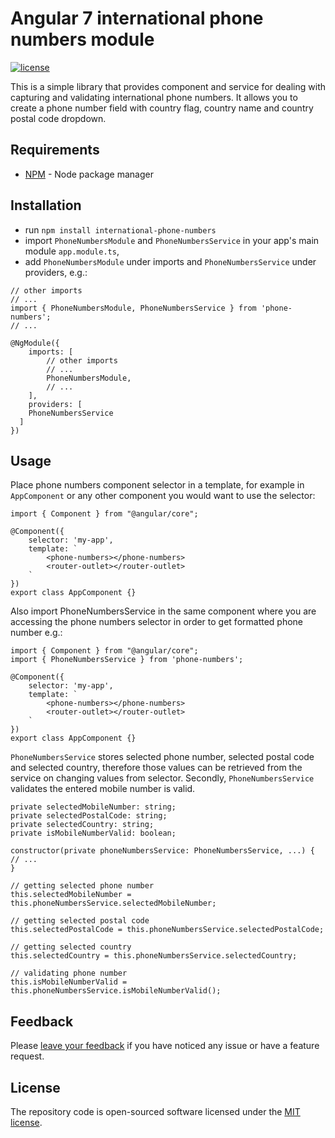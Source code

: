 # Angular 7 international phone numbers module

[![license](https://img.shields.io/github/license/mashape/apistatus.svg?maxAge=2592000)](http://opensource.org/licenses/MIT)

This is a simple library that provides component and service for dealing with capturing and validating international phone numbers. It allows you to create a phone number field with country flag, country name and country postal code dropdown.

## Requirements
- [NPM](https://npmjs.org/) - Node package manager


## Installation

- run `npm install international-phone-numbers`
- import `PhoneNumbersModule` and `PhoneNumbersService` in your app's main module `app.module.ts`,
- add `PhoneNumbersModule` under imports and `PhoneNumbersService` under providers, e.g.:

```
// other imports
// ...
import { PhoneNumbersModule, PhoneNumbersService } from 'phone-numbers';
// ...

@NgModule({
    imports: [
        // other imports
        // ...
        PhoneNumbersModule,
        // ...
    ],
	providers: [
    PhoneNumbersService
  ]
})

```

## Usage

Place phone numbers component selector in a template, for example in `AppComponent` or any other component you would want to use the selector:

```
import { Component } from "@angular/core";

@Component({
    selector: 'my-app',
    template: `
        <phone-numbers></phone-numbers>
        <router-outlet></router-outlet>
    `
})
export class AppComponent {}
```

Also import PhoneNumbersService in the same component where you are accessing the phone numbers selector in order to get formatted phone number e.g.:

```
import { Component } from "@angular/core";
import { PhoneNumbersService } from 'phone-numbers';

@Component({
    selector: 'my-app',
    template: `
        <phone-numbers></phone-numbers>
        <router-outlet></router-outlet>
    `
})
export class AppComponent {}
```

`PhoneNumbersService` stores selected phone number, selected postal code and selected country, therefore those values can be retrieved from the service on changing values from selector.
Secondly, `PhoneNumbersService` validates the entered mobile number is valid.

```
private selectedMobileNumber: string;
private selectedPostalCode: string;
private selectedCountry: string;
private isMobileNumberValid: boolean;

constructor(private phoneNumbersService: PhoneNumbersService, ...) {
// ...
}

// getting selected phone number
this.selectedMobileNumber = this.phoneNumbersService.selectedMobileNumber;

// getting selected postal code
this.selectedPostalCode = this.phoneNumbersService.selectedPostalCode;

// getting selected country
this.selectedCountry = this.phoneNumbersService.selectedCountry;

// validating phone number
this.isMobileNumberValid = this.phoneNumbersService.isMobileNumberValid();

```

## Feedback

Please [leave your feedback](https://github.com/perceivechuchu/international-phone-numbers/issues) if you have noticed any issue or have a feature request.

## License

The repository code is open-sourced software licensed under the [MIT license](http://opensource.org/licenses/MIT).